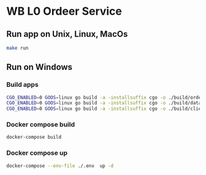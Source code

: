 # WB L0 Ordeer Service

## Run app on Unix, Linux, MacOs
```bash
make run
```

## Run on Windows

### Build apps
```bash
CGO_ENABLED=0 GOOS=linux go build -a -installsuffix cgo -o ./build/orders ./cmd/orders/main.go;
CGO_ENABLED=0 GOOS=linux go build -a -installsuffix cgo -o ./build/dataGenerator ./cmd/dataGenerator/main.go;
CGO_ENABLED=0 GOOS=linux go build -a -installsuffix cgo -o ./build/client ./cmd/client/main.go;
```

### Docker compose build
```bash
docker-compose build
```

### Docker compose up
```bash
docker-compose --env-file ./.env  up -d
```
